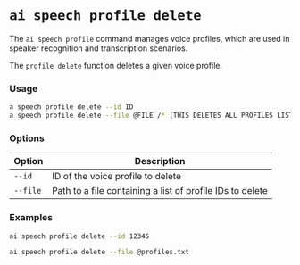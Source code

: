# `ai speech profile delete`

The `ai speech profile` command manages voice profiles, which are used in speaker recognition and transcription scenarios.

The `profile delete` function deletes a given voice profile.

### Usage
``` bash
a speech profile delete --id ID
a speech profile delete --file @FILE /* [THIS DELETES ALL PROFILES LISTED IN GIVEN FILE] */
```

### Options
| Option | Description |
|--------|-------------|
| `--id` | ID of the voice profile to delete |
| `--file` | Path to a file containing a list of profile IDs to delete |

### Examples

``` bash title="Delete a voice profile by ID"
ai speech profile delete --id 12345
```

``` bash title="Delete multiple voice profiles listed in a file"
ai speech profile delete --file @profiles.txt
```

